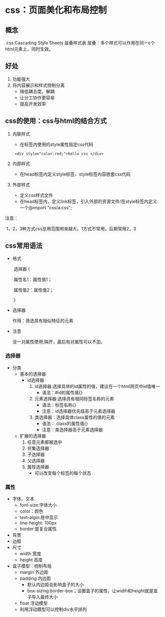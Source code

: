 # css：页面美化和布局控制

## 概念

​	css:Cascading Style Sheets 层叠样式表		层叠：多个样式可以作用在同一c个html元素上，同时生效。

## 好处

1. 功能强大
2. 将内容展示和样式控制分离
   - 降低耦合度，解耦
   - 让分工协作更容易
   - 提高开发效率

## css的使用：css与html的结合方式

1. 内联样式

   -  在标签内使用的style属性指定css代码

   ```
    <div style="color:red;">hello css </div>
   ```

   

2. 内部样式

   - 在head标签内定义style标签，style标签内容嵌套css代码

3. 外部样式

   - 定义css样式文件
   - 在head标签内，定义link标签，引入外部的资源文件/在style标签内定义一个@import "css/a.css";

注意：

​	1，2，3种方式css总用范围用来越大。1方式不常用，后期常用2，3

## css常用语法

- 格式

  ​	选择器 {

  ​		属性名1：属性值1；

  ​		属性值2：属性值2；

  ​	}

- 选择器

  作用：筛选具有相似特征的元素

- 注意

  没一对属性使用;隔开，最后有对属性可以不加。

### 选择器

- 分类
  - 基本的选择器
    - id选择器
      1. id选择器:选择具体的id属性的值，建议在一个html网页中id值唯一
         - 语法：#id的属性值{}
      2. 元素选择器:选择具有相同标签名称的元素
         - 语法：标签名称{}
         - 注意：id选择器优先级高于元素选择器
      3. 类选择器：选择具体class属性的值的元素
         - 语法：.class的属性值{}
         - 注意：类选择器高于元素选择器
  - 扩展的选择器
    1. 任意元素都被选中
    2. 并集选择器
    3. 子选择器
    4. 父选择器
    5. 属性选择器
       - 可以改变每个标签的每个状态

### 属性

- 字体，文本
  - font-size:字体大小
  - color：颜色
  - text-algin:居中显示
  - line-height: 100px
  - border:是复合属性
- 背景
- 边框
- 尺寸
  - width  宽度
  - height 高度
- 盒子模型：控制布局
  - margin 外边距
  - padding 内边距
    - 默认内边距会影响盒子的大小
    - box-sizing:border-box；设置盒子的属性，让width和height就是盒子导入最终大小
  -  float 浮动模型 
    - 利用浮动模型可以控制div水平排列



